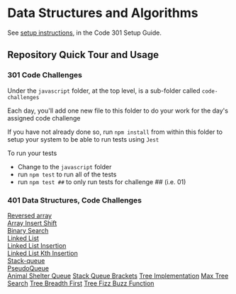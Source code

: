 # Data Structures and Algorithms

See [setup instructions](https://codefellows.github.io/setup-guide/code-301/3-code-challenges), in the Code 301 Setup Guide.

## Repository Quick Tour and Usage

### 301 Code Challenges

Under the `javascript` folder, at the top level, is a sub-folder called `code-challenges`

Each day, you'll add one new file to this folder to do your work for the day's assigned code challenge

If you have not already done so, run `npm install` from within this folder to setup your system to be able to run tests using `Jest`

To run your tests

- Change to the `javascript` folder
- run `npm test` to run all of the tests
- run `npm test ##` to only run tests for challenge ## (i.e. 01)

### 401 Data Structures, Code Challenges

[Reversed array](/javascript/code401/array-reverse/README.md)\
[Array Insert Shift](/javascript/code401/array-insert-shift/README.md)\
[Binary Search](/javascript/code401/array-binary-search/README.md)\
[Linked List](/javascript/linked-list/linked-list/README.md)\
[Linked List Insertion](/javascript/linked-list/linked-list-insertions/README.md)\
[Linked List Kth Insertion](/javascript/linked-list/linked-list-kth/README.md)\
[Stack-queue](/javascript/Stack_Queue/stack-queue_implementation/README.md)\
[PseudoQueue](/javascript/Stack_Queue/pseudo-queue/README.md)\
[Animal Shelter Queue](/javascript/Stack_Queue/animal-shelter-queue/README.md)
[Stack Queue Brackets](/javascript/Stack_Queue/stack-queue-brackets/README.md)
[Tree Implementation](/javascript/trees/tree-implementation/README.md)
[Max Tree Search](/javascript/trees/tree-max/README.md)
[Tree Breadth First](/javascript/trees/tree-breadth-first/README.md)
[Tree Fizz Buzz Function](/javascript/trees/tree-fizz-buzz/README.md)
